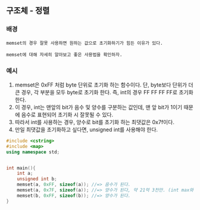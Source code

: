 ## 구조체 - 정렬

### 배경

```
memset의 경우 잘못 사용하면 원하는 값으로 초기화하기가 힘든 이유가 있다.

memset에 대해 자세히 알아보고 좋은 사용법을 확인하자.
```

### 예시

1. memset은 0xFF 처럼 byte 단위로 초기화 하는 함수이다. 단, byte보다 단위가 더 큰 경우, 각 부분을 모두 byte로 초기화 한다.
    즉, int의 경우 FF FF FF FF로 초기화 한다.
2. 이 경우, int는 맨앞의 bit가 음수 및 양수를 구분하는 값인데, 맨 앞 bit가 1이기 때문에 음수로 표현되어 초기화 시 잘못될 수 있다.
3. 따라서 int를 사용하는 경우, 양수로 bit를 초기화 하는 최댓값은 0x7f이다.
4. 만일 최댓값을 초기화하고 싶다면, unsigned int를 사용해야 한다.


```cpp
#include <cstring>
#include <map>
using namespace std;


int main(){
    int a;
    unsigned int b;
    memset(a, 0xFF, sizeof(a)); //=> 음수가 된다.
    memset(a, 0x7F, sizeof(a)); //=> 양수가 된다, 약 21억 3천만. (int max와 1천 7백만 차이);
    memset(b, 0xFF, sizeof(b)); //=> 양수가 된다.
}
```
